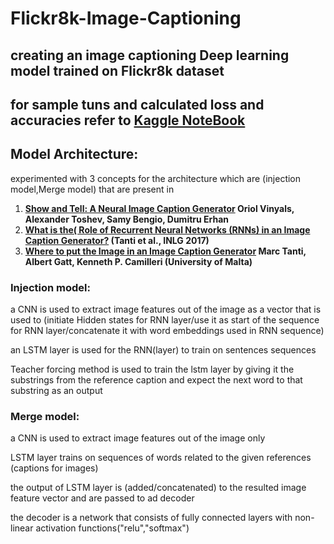 # Flickr8k-Image-Captioning

## creating an image captioning Deep learning model trained on Flickr8k dataset 
## for sample tuns and calculated loss and accuracies refer to [**Kaggle NoteBook**](https://www.kaggle.com/code/karimfathy054/image-captioning-models-cnn-lstm)

## Model Architecture:
experimented with 3 concepts for the architecture which are (injection model,Merge model) that are present in 
1. **[Show and Tell: A Neural Image Caption Generator](https://arxiv.org/abs/1411.4555)
Oriol Vinyals, Alexander Toshev, Samy Bengio, Dumitru Erhan**
2. **[What is the( Role of Recurrent Neural Networks (RNNs) in an Image Caption Generator?](https://aclanthology.org/W17-3506) (Tanti et al., INLG 2017)**
3. **[Where to put the Image in an Image Caption Generator](https://arxiv.org/abs/1703.09137) Marc Tanti, Albert Gatt, Kenneth P. Camilleri (University of Malta)**

 
### Injection model:

a CNN is used to extract image features out of the image as a vector that is used to (initiate Hidden states for RNN layer/use it as start of the sequence for RNN layer/concatenate it with word embeddings used in RNN sequence)

an LSTM layer is used for the RNN(layer) to train on sentences sequences

Teacher forcing method is used to train the lstm layer by giving it the substrings from the reference caption and expect the next word to that substring as an output

### Merge model:

a CNN is used to extract image features out of the image only

LSTM layer trains on sequences of words related to the given references (captions for images)

the output of LSTM layer is (added/concatenated)  to the resulted image feature vector and are passed to ad decoder

the decoder is a network that consists of fully connected layers with non-linear activation functions("relu","softmax")



